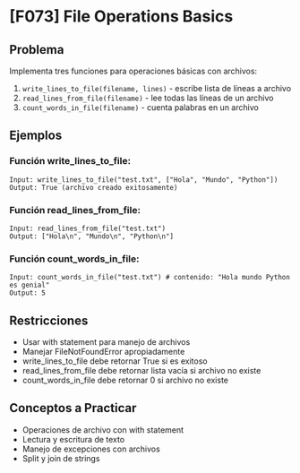 # [F073] File Operations Basics

## Problema

Implementa tres funciones para operaciones básicas con archivos:
1. `write_lines_to_file(filename, lines)` - escribe lista de líneas a archivo
2. `read_lines_from_file(filename)` - lee todas las líneas de un archivo
3. `count_words_in_file(filename)` - cuenta palabras en un archivo

## Ejemplos

### Función write_lines_to_file:
```
Input: write_lines_to_file("test.txt", ["Hola", "Mundo", "Python"])
Output: True (archivo creado exitosamente)
```

### Función read_lines_from_file:
```
Input: read_lines_from_file("test.txt")
Output: ["Hola\n", "Mundo\n", "Python\n"]
```

### Función count_words_in_file:
```
Input: count_words_in_file("test.txt") # contenido: "Hola mundo Python es genial"
Output: 5
```

## Restricciones
- Usar with statement para manejo de archivos
- Manejar FileNotFoundError apropiadamente
- write_lines_to_file debe retornar True si es exitoso
- read_lines_from_file debe retornar lista vacía si archivo no existe
- count_words_in_file debe retornar 0 si archivo no existe

## Conceptos a Practicar
- Operaciones de archivo con with statement
- Lectura y escritura de texto
- Manejo de excepciones con archivos
- Split y join de strings
